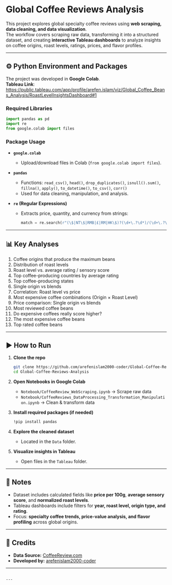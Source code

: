# Global Coffee Reviews Analysis


This project explores global specialty coffee reviews using **web scraping, data cleaning, and data visualization**.  
The workflow covers scraping raw data, transforming it into a structured dataset, and creating **interactive Tableau dashboards** to analyze insights on coffee origins, roast levels, ratings, prices, and flavor profiles.

---



## ⚙️ Python Environment and Packages

The project was developed in **Google Colab**.
<br>
**Tableau Link**: https://public.tableau.com/app/profile/arefen.islam/viz/Global_Coffee_Beans_Analysis/RoastLevelInsightsDashboard#1

### Required Libraries
```python
import pandas as pd
import re
from google.colab import files
````

### Package Usage

* **`google.colab`**

  * Upload/download files in Colab (`from google.colab import files`).

* **`pandas`**

  * Functions: `read_csv()`, `head()`, `drop_duplicates()`, `isnull().sum()`,
    `fillna()`, `apply()`, `to_datetime()`, `to_csv()`, `corr()`
  * Used for data cleaning, manipulation, and analysis.

* **`re` (Regular Expressions)**

  * Extracts price, quantity, and currency from strings:

    ```python
    match = re.search(r"(\$|NT\$|RMB|£|RM|HK\$)?(\d+\.?\d*)/(\d+\.?\d*)(oz|ounces|g|grams|kilogram|kg|capsules)?", price_str, re.IGNORECASE)
    ```

---

## 📊 Key Analyses

1. Coffee origins that produce the maximum beans
2. Distribution of roast levels
3. Roast level vs. average rating / sensory score
4. Top coffee-producing countries by average rating
5. Top coffee-producing states
6. Single origin vs blends
7. Correlation: Roast level vs price
8. Most expensive coffee combinations (Origin × Roast Level)
9. Price comparison: Single origin vs blends
10. Most reviewed coffee beans
11. Do expensive coffees really score higher?
12. The most expensive coffee beans
13. Top rated coffee beans

---

## ▶️ How to Run

1. **Clone the repo**

   ```bash
   git clone https://github.com/arefenislam2000-coder/Global-Coffee-Reviews-Analysis.git
   cd Global-Coffee-Reviews-Analysis
   ```

2. **Open Notebooks in Google Colab**

   * `Notebook/CoffeeReview_WebScraping.ipynb` → Scrape raw data
   * `Notebook/CoffeeReviews_DataProcessing_Transformation_Manipulation.ipynb` → Clean & transform data

3. **Install required packages (if needed)**

   ```bash
   !pip install pandas
   ```

4. **Explore the cleaned dataset**

   * Located in the `Data` folder.

5. **Visualize insights in Tableau**

   * Open files in the `Tableau` folder.

---

## 📝 Notes

* Dataset includes calculated fields like **price per 100g**, **average sensory score**, and **normalized roast levels**.
* Tableau dashboards include filters for **year, roast level, origin type, and rating**.
* Focus: **specialty coffee trends, price-value analysis, and flavor profiling** across global origins.

---

## 🙌 Credits

* **Data Source:** [CoffeeReview.com](https://www.coffeereview.com/)
* **Developed by:** [arefenislam2000-coder](https://github.com/arefenislam2000-coder)

---

```

---



